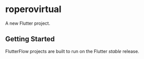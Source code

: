 # roperovirtual

A new Flutter project.

## Getting Started

FlutterFlow projects are built to run on the Flutter _stable_ release.

